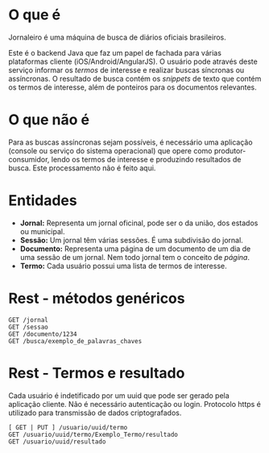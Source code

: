 # O que é

Jornaleiro é uma máquina de busca de diários oficiais brasileiros.

Este é o backend Java que faz um papel de fachada para várias plataformas cliente (iOS/Android/AngularJS). O usuário pode através deste serviço informar os *termos* de interesse e realizar buscas síncronas ou assíncronas. O resultado de busca contém os *snippets* de texto que contém os termos de interesse, além de ponteiros para os documentos relevantes.

# O que não é

Para as buscas assíncronas sejam possíveis, é necessário uma aplicação (console ou serviço do sistema operacional) que opere como produtor-consumidor, lendo os termos de interesse e produzindo resultados de busca. Este processamento não é feito aqui.

# Entidades

 * **Jornal:** Representa um jornal oficinal, pode ser o da união, dos estados ou municipal.  
 * **Sessão:** Um jornal têm várias sessões. É uma subdivisão do jornal.
 * **Documento:** Representa uma página de um documento de um dia de uma sessão de um jornal. Nem todo jornal tem o conceito de *página*.  
 * **Termo:** Cada usuário possui uma lista de termos de interesse.

# Rest - métodos genéricos

```
GET /jornal
GET /sessao
GET /documento/1234
GET /busca/exemplo_de_palavras_chaves
```

# Rest - Termos e resultado  

Cada usuário é indetificado por um uuid que pode ser gerado pela aplicação cliente. Não é necessário autenticação ou login. Protocolo https é utilizado para transmissão de dados criptografados.
```
[ GET | PUT ] /usuario/uuid/termo
GET /usuario/uuid/termo/Exemplo_Termo/resultado
GET /usuario/uuid/resultado
```
